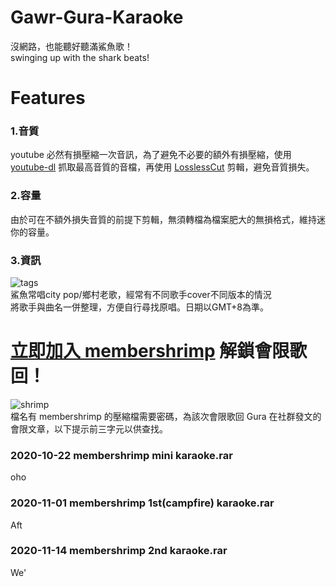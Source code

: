 # Gawr-Gura-Karaoke
沒網路，也能聽好聽滿鯊魚歌！\
swinging up with the shark beats!

# Features
### 1.音質
youtube 必然有損壓縮一次音訊，為了避免不必要的額外有損壓縮，使用 [youtube-dl](https://youtube-dl.org/) 抓取最高音質的音檔，再使用 [LosslessCut](https://github.com/mifi/lossless-cut) 剪輯，避免音質損失。

### 2.容量
由於可在不額外損失音質的前提下剪輯，無須轉檔為檔案肥大的無損格式，維持迷你的容量。

### 3.資訊
![tags](https://i.imgur.com/AXJSICW.jpg)\
鯊魚常唱city pop/鄉村老歌，經常有不同歌手cover不同版本的情況\
將歌手與曲名一併整理，方便自行尋找原唱。日期以GMT+8為準。

# [立即加入 membershrimp](https://www.youtube.com/channel/UCoSrY_IQQVpmIRZ9Xf-y93g/join) 解鎖會限歌回！
![shrimp](https://i.imgur.com/lP1SvAy.png)\
檔名有 membershrimp 的壓縮檔需要密碼，為該次會限歌回 Gura 在社群發文的會限文章，以下提示前三字元以供查找。

### 2020-10-22 membershrimp mini karaoke.rar
oho
### 2020-11-01 membershrimp 1st(campfire) karaoke.rar
Aft
### 2020-11-14 membershrimp 2nd karaoke.rar
We'
